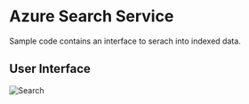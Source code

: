# Azure Search Service

Sample code contains an interface to serach into indexed data.

## User Interface
![Search](https://github.com/arghya-chowdhury/AzureSamples/blob/master/Search/ClientInterface.png)
